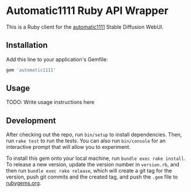 # Automatic1111 Ruby API Wrapper

This is a Ruby client for the [automatic1111](https://replicate.com/) Stable
Diffusion WebUI.

## Installation

Add this line to your application's Gemfile:

```ruby
gem 'automatic1111'
```

## Usage

TODO: Write usage instructions here

## Development

After checking out the repo, run `bin/setup` to install dependencies. Then, run `rake test` to run the tests. You can also run `bin/console` for an interactive prompt that will allow you to experiment.

To install this gem onto your local machine, run `bundle exec rake install`. To release a new version, update the version number in `version.rb`, and then run `bundle exec rake release`, which will create a git tag for the version, push git commits and the created tag, and push the `.gem` file to [rubygems.org](https://rubygems.org).
